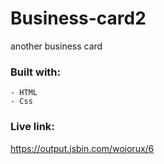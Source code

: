 # Business-card2

another business card

### Built with:

	- HTML
	- Css

### Live link:
https://output.jsbin.com/wojorux/6